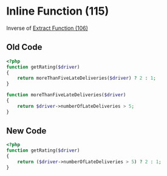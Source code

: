 # Inline Function (115)
Inverse of [Extract Function (106)](106%20-%20Extract%20Function.md)
## Old Code
```php
<?php
function getRating($driver)
{
    return moreThanFiveLateDeliveries($driver) ? 2 : 1;
}

function moreThanFiveLateDeliveries($driver) 
{
    return $driver->numberOfLateDeliveries > 5;
}
```

## New Code
```php
<?php
function getRating($driver)
{
    return ($driver->numberOfLateDeliveries > 5) ? 2 : 1;
}
```